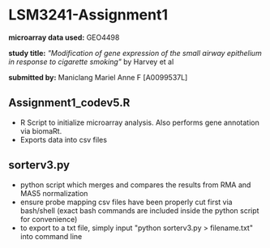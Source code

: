 # LSM3241-Assignment1

**microarray data used:** GEO4498

**study title:** *"Modification of gene expression of the small airway epithelium in response to cigarette smoking"* by Harvey et al

**submitted by:** Maniclang Mariel Anne F [A0099537L]

## Assignment1_codev5.R
- R Script to initialize microarray analysis. Also performs gene annotation via biomaRt.
- Exports data into csv files

## sorterv3.py
- python script which merges and compares the results from RMA and MAS5 normalization
- ensure probe mapping csv files have been properly cut first via bash/shell (exact bash commands are included inside the python script for convenience)
- to export to a txt file, simply input "python sorterv3.py > filename.txt" into command line